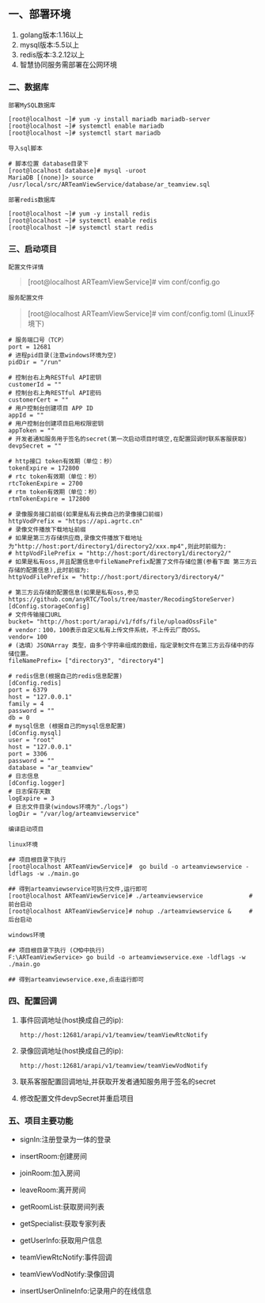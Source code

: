 ## 一、部署环境

1. golang版本:1.16以上
2. mysql版本:5.5以上
3. redis版本:3.2.12以上
4. 智慧协同服务需部署在公网环境

### 二、数据库

`部署MySQL数据库`

```
[root@localhost ~]# yum -y install mariadb mariadb-server
[root@localhost ~]# systemctl enable mariadb
[root@localhost ~]# systemctl start mariadb
```

`导入sql脚本`

```
# 脚本位置 database目录下
[root@localhost database]# mysql -uroot
MariaDB [(none)]> source /usr/local/src/ARTeamViewService/database/ar_teamview.sql
```

`部署redis数据库`

```
[root@localhost ~]# yum -y install redis
[root@localhost ~]# systemctl enable redis
[root@localhost ~]# systemctl start redis
```

### 三、启动项目

`配置文件详情`

> [root@localhost ARTeamViewService]#  vim conf/config.go

`服务配置文件`

> [root@localhost ARTeamViewService]# vim conf/config.toml  (Linux环境下)

```
# 服务端口号（TCP）
port = 12681
# 进程pid目录(注意windows环境为空)
pidDir = "/run"

# 控制台右上角RESTful API密钥
customerId = ""
# 控制台右上角RESTful API密码
customerCert = ""
# 用户控制台创建项目 APP ID
appId = ""
# 用户控制台创建项目启用权限密钥
appToken = ""
# 开发者通知服务用于签名的secret(第一次启动项目时填空,在配置回调时联系客服获取)
devpSecret = ""

# http接口 token有效期（单位：秒）
tokenExpire = 172800
# rtc token有效期（单位：秒）
rtcTokenExpire = 2700
# rtm token有效期（单位：秒）
rtmTokenExpire = 172800

# 录像服务接口前缀(如果是私有云换自己的录像接口前缀)
httpVodPrefix = "https://api.agrtc.cn"
# 录像文件播放下载地址前缀
# 如果是第三方存储供应商,录像文件播放下载地址为"http://host:port/directory1/directory2/xxx.mp4",则此时前缀为:
# httpVodFilePrefix = "http://host:port/directory1/directory2/"
# 如果是私有oss,并且配置信息中fileNamePrefix配置了文件存储位置(参看下面 第三方云存储的配置信息),此时前缀为:
httpVodFilePrefix = "http://host:port/directory3/directory4/"

# 第三方云存储的配置信息(如果是私有oss,参见https://github.com/anyRTC/Tools/tree/master/RecodingStoreServer)
[dConfig.storageConfig]
# 文件传输接口URL
bucket= "http://host:port/arapi/v1/fdfs/file/uploadOssFile"
# vendor：100，100表示自定义私有上传文件系统，不上传云厂商OSS。
vendor= 100
# (选填）JSONArray 类型，由多个字符串组成的数组，指定录制文件在第三方云存储中的存储位置。 
fileNamePrefix= ["directory3", "directory4"]

# redis信息(根据自己的redis信息配置)
[dConfig.redis]
port = 6379
host = "127.0.0.1"
family = 4
password = ""
db = 0
# mysql信息 (根据自己的mysql信息配置)
[dConfig.mysql]
user = "root"
host = "127.0.0.1"
port = 3306
password = ""
database = "ar_teamview"
# 日志信息
[dConfig.logger]
# 日志保存天数
logExpire = 3
# 日志文件目录(windows环境为"./logs")
logDir = "/var/log/arteamviewservice"
```

`编译启动项目`

`linux环境`

```
## 项目根目录下执行
[root@localhost ARTeamViewService]#  go build -o arteamviewservice -ldflags -w ./main.go

## 得到arteamviewservice可执行文件,运行即可
[root@localhost ARTeamViewService]# ./arteamviewservice    			# 前台启动
[root@localhost ARTeamViewService]# nohup ./arteamviewservice &     # 后台启动
```

`windows环境`

```
## 项目根目录下执行 (CMD中执行)
F:\ARTeamViewService> go build -o arteamviewservice.exe -ldflags -w ./main.go

## 得到arteamviewservice.exe,点击运行即可
```

### 四、配置回调

1. 事件回调地址(host换成自己的ip):

   ```
   http://host:12681/arapi/v1/teamview/teamViewRtcNotify  
   ```

2. 录像回调地址(host换成自己的ip):

   ```
   http://host:12681/arapi/v1/teamview/teamViewVodNotify
   ```

3. 联系客服配置回调地址,并获取开发者通知服务用于签名的secret

4. 修改配置文件devpSecret并重启项目

### 五、项目主要功能

- signIn:注册登录为一体的登录

- insertRoom:创建房间
- joinRoom:加入房间

- leaveRoom:离开房间

- getRoomList:获取房间列表

- getSpecialist:获取专家列表

- getUserInfo:获取用户信息

- teamViewRtcNotify:事件回调

- teamViewVodNotify:录像回调
- insertUserOnlineInfo:记录用户的在线信息

